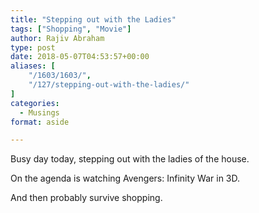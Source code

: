 ```yaml
---
title: "Stepping out with the Ladies"
tags: ["Shopping", "Movie"]
author: Rajiv Abraham
type: post
date: 2018-05-07T04:53:57+00:00
aliases: [
    "/1603/1603/",
    "/127/stepping-out-with-the-ladies/"
]
categories:
  - Musings
format: aside

---
```

Busy day today, stepping out with the ladies of the house.

On the agenda is watching Avengers: Infinity War in 3D.

And then probably survive shopping.